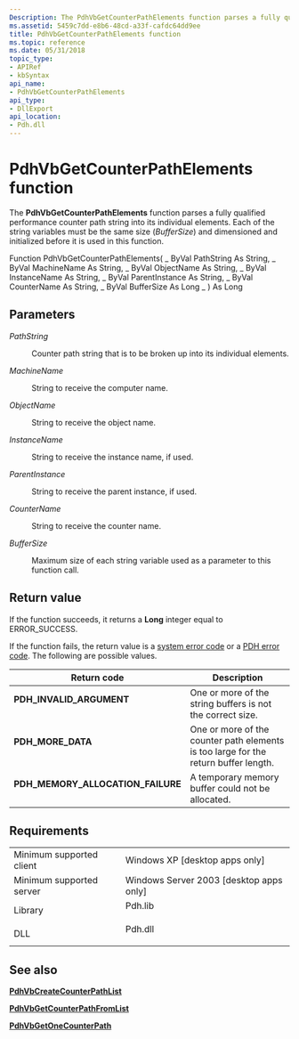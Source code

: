 ```yaml
---
Description: The PdhVbGetCounterPathElements function parses a fully qualified performance counter path string into its individual elements.
ms.assetid: 5459c7dd-e8b6-48cd-a33f-cafdc64dd9ee
title: PdhVbGetCounterPathElements function
ms.topic: reference
ms.date: 05/31/2018
topic_type: 
- APIRef
- kbSyntax
api_name: 
- PdhVbGetCounterPathElements
api_type: 
- DllExport
api_location: 
- Pdh.dll
---
```


# PdhVbGetCounterPathElements function

The **PdhVbGetCounterPathElements** function parses a fully qualified performance counter path string into its individual elements. Each of the string variables must be the same size (*BufferSize*) and dimensioned and initialized before it is used in this function.

Function PdhVbGetCounterPathElements( \_ ByVal PathString As String, \_ ByVal MachineName As String, \_ ByVal ObjectName As String, \_ ByVal InstanceName As String, \_ ByVal ParentInstance As String, \_ ByVal CounterName As String, \_ ByVal BufferSize As Long \_ ) As Long

## Parameters

<dl> <dt>

*PathString* 
</dt> <dd>

Counter path string that is to be broken up into its individual elements.

</dd> <dt>

*MachineName* 
</dt> <dd>

String to receive the computer name.

</dd> <dt>

*ObjectName* 
</dt> <dd>

String to receive the object name.

</dd> <dt>

*InstanceName* 
</dt> <dd>

String to receive the instance name, if used.

</dd> <dt>

*ParentInstance* 
</dt> <dd>

String to receive the parent instance, if used.

</dd> <dt>

*CounterName* 
</dt> <dd>

String to receive the counter name.

</dd> <dt>

*BufferSize* 
</dt> <dd>

Maximum size of each string variable used as a parameter to this function call.

</dd> </dl>

## Return value

If the function succeeds, it returns a **Long** integer equal to ERROR\_SUCCESS.

If the function fails, the return value is a [system error code](https://docs.microsoft.com/windows/desktop/Debug/system-error-codes) or a [PDH error code](pdh-error-codes.md). The following are possible values.



| Return code                                                                                                     | Description                                                                                    |
|-----------------------------------------------------------------------------------------------------------------|------------------------------------------------------------------------------------------------|
| <dl> <dt>**PDH\_INVALID\_ARGUMENT**</dt> </dl>           | One or more of the string buffers is not the correct size.<br/>                          |
| <dl> <dt>**PDH\_MORE\_DATA**</dt> </dl>                  | One or more of the counter path elements is too large for the return buffer length.<br/> |
| <dl> <dt>**PDH\_MEMORY\_ALLOCATION\_FAILURE**</dt> </dl> | A temporary memory buffer could not be allocated.<br/>                                   |



 

## Requirements



|                                     |                                                                                    |
|-------------------------------------|------------------------------------------------------------------------------------|
| Minimum supported client<br/> | Windows XP \[desktop apps only\]<br/>                                        |
| Minimum supported server<br/> | Windows Server 2003 \[desktop apps only\]<br/>                               |
| Library<br/>                  | <dl> <dt>Pdh.lib</dt> </dl> |
| DLL<br/>                      | <dl> <dt>Pdh.dll</dt> </dl> |



## See also

<dl> <dt>

[**PdhVbCreateCounterPathList**](pdhvbcreatecounterpathlist.md)
</dt> <dt>

[**PdhVbGetCounterPathFromList**](pdhvbgetcounterpathfromlist.md)
</dt> <dt>

[**PdhVbGetOneCounterPath**](pdhvbgetonecounterpath.md)
</dt> </dl>

 

 




